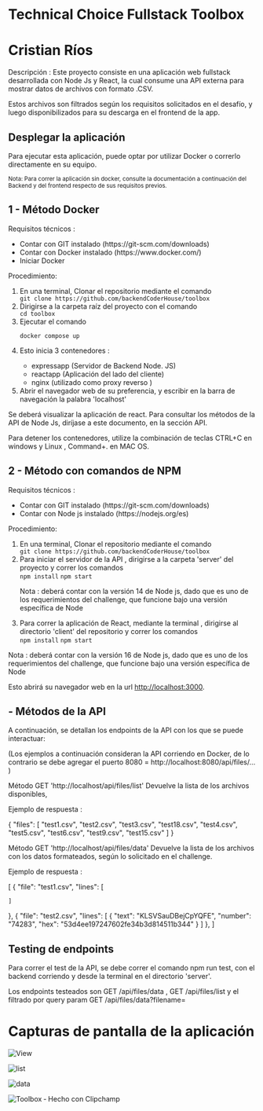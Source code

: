 # Technical Choice Fullstack Toolbox 
# Cristian Ríos 

<p>Descripción : Este proyecto consiste en una aplicación web fullstack desarrollada con Node Js y React, la cual consume una API externa para mostrar datos de archivos con formato .CSV.</p>

<p>Estos archivos son filtrados según los requisitos solicitados en el desafío,  y luego disponibilizados para su descarga en el frontend de la app.</p>


## Desplegar la aplicación

<p>Para ejecutar esta aplicación, puede optar por utilizar Docker o correrlo directamente en su equipo.</p>

<small>Nota: Para correr la aplicación sin docker, consulte la documentación a continuación del Backend y del frontend respecto de sus requisitos previos. </small>

<h2>1 - Método Docker</h2>

<p>Requisitos técnicos :</p>

<ul>
<li>Contar con GIT instalado (https://git-scm.com/downloads)</li>
<li>Contar con Docker instalado  (https://www.docker.com/)</li>
<li>Iniciar Docker</li>
</ul>

<p>Procedimiento:</p>

<ol>
<li>En una terminal, Clonar el repositorio mediante el comando </li>
<code>git clone https://github.com/backendCoderHouse/toolbox</code>
<li>Dirigirse a la carpeta raíz del proyecto con el comando </li>
<code>cd toolbox</code>
<li>Ejecutar el comando </li>

<code>docker compose up</code>
<li>Esto inicia 3 contenedores :</li>
   <ul>
   <li>expressapp (Servidor de Backend Node. JS)</li>
   <li>reactapp   (Aplicación del lado del cliente)</li>
   <li>nginx (utilizado como proxy reverso )</li>
   </ul>
<li>Abrir el navegador web de su preferencia, y escribir en la barra de navegación la palabra 'localhost'</li>
</ol>

<p>Se deberá visualizar la aplicación de react. Para consultar los métodos de la API de Node Js, diríjase a este documento, en la sección API.</p>

<p>Para detener los contenedores, utilize la combinación de teclas CTRL+C en windows y Linux , Command+. en MAC OS.  </p>

<h2>2 - Método con comandos de NPM</h2>

<p>Requisitos técnicos :</p>

<ul>
<li>Contar con GIT instalado (https://git-scm.com/downloads)</li>
<li>Contar con Node js instalado  (https://nodejs.org/es)</li>
</ul>

<p>Procedimiento:</p>

<ol>
<li>En una terminal, Clonar el repositorio mediante el comando </li>
<code>git clone https://github.com/backendCoderHouse/toolbox</code>
<li>Para iniciar el servidor de la API , dirigirse a la carpeta 'server' del proyecto y correr los comandos  </li>
<code>npm install</code>
<code>npm start</code>
<p>Nota : deberá contar con la versión 14 de Node js, dado que es uno de los requerimientos del challenge, que funcione bajo una versión específica de Node</p>
<li>Para correr la aplicación de React, mediante la terminal , dirigirse al directorio 'client' del repositorio y correr los comandos  </li>
<code>npm install</code>
<code>npm start</code>
</ol>
<p>Nota : deberá contar con la versión 16 de Node js, dado que es uno de los requerimientos del challenge, que funcione bajo una versión específica de Node</p>
<p>Esto abrirá su navegador web en la url  <a href="http://localhost:3000">http://localhost:3000</a>.</p>

<h2>- Métodos de la API</h2>

<p>A continuación, se detallan los endpoints de la API con los que se puede interactuar:</p>



(Los ejemplos a continuación consideran la API corriendo en Docker, de lo contrario se debe agregar el puerto 8080 = http://localhost:8080/api/files/... )

Método GET 'http://localhost/api/files/list' Devuelve la lista de los archivos disponibles,

Ejemplo de respuesta : 

{
  "files": [
    "test1.csv",
    "test2.csv",
    "test3.csv",
    "test18.csv",
    "test4.csv",
    "test5.csv",
    "test6.csv",
    "test9.csv",
    "test15.csv"
  ]
}

Método GET 'http://localhost/api/files/data' Devuelve la lista de los archivos con los datos formateados, según lo solicitado en el challenge.

Ejemplo de respuesta : 

[
  {
    "file": "test1.csv",
    "lines": [
      
    ]
  },
  {
    "file": "test2.csv",
    "lines": [
      {
        "text": "KLSVSauDBejCpYQFE",
        "number": "74283",
        "hex": "53d4ee197247602fe34b3d814511b344"
      }
    ]
  },
]


## Testing de endpoints 

Para correr el test de la API, se debe correr el comando npm run test, con el backend corriendo y desde la terminal en el directorio 'server'.

Los endpoints testeados son  GET /api/files/data ,  GET /api/files/list y el filtrado por query param  GET /api/files/data?filename=   

# Capturas de pantalla de la aplicación

![View](https://user-images.githubusercontent.com/70445507/235569137-d9b0be4b-a3f3-40b1-afff-1296ffc857f4.png)

![list](https://user-images.githubusercontent.com/70445507/235569207-5e299bfb-fa64-4ded-96fb-d42a12237cbf.png)

![data](https://user-images.githubusercontent.com/70445507/235569234-8ec2f854-db6b-42a0-befd-3739ce03d259.png)

![Toolbox ‐ Hecho con Clipchamp](https://user-images.githubusercontent.com/70445507/235571127-5f586106-4d85-469d-8312-61a524dc10e2.gif)




